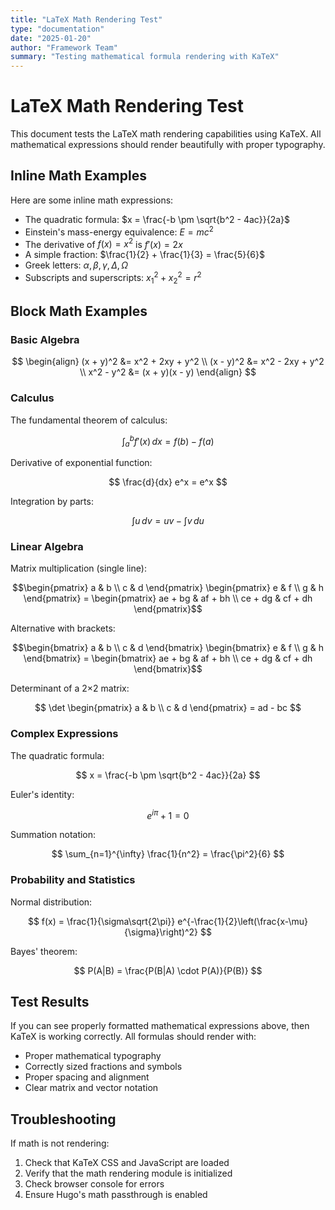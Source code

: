 ```yaml
---
title: "LaTeX Math Rendering Test"
type: "documentation"
date: "2025-01-20"
author: "Framework Team"
summary: "Testing mathematical formula rendering with KaTeX"
---
```


# LaTeX Math Rendering Test

This document tests the LaTeX math rendering capabilities using KaTeX. All mathematical expressions should render beautifully with proper typography.

## Inline Math Examples

Here are some inline math expressions:

- The quadratic formula: $x = \frac{-b \pm \sqrt{b^2 - 4ac}}{2a}$
- Einstein's mass-energy equivalence: $E = mc^2$
- The derivative of $f(x) = x^2$ is $f'(x) = 2x$
- A simple fraction: $\frac{1}{2} + \frac{1}{3} = \frac{5}{6}$
- Greek letters: $\alpha, \beta, \gamma, \Delta, \Omega$
- Subscripts and superscripts: $x_1^2 + x_2^2 = r^2$

## Block Math Examples

### Basic Algebra

$$
\begin{align}
(x + y)^2 &= x^2 + 2xy + y^2 \\
(x - y)^2 &= x^2 - 2xy + y^2 \\
x^2 - y^2 &= (x + y)(x - y)
\end{align}
$$

### Calculus

The fundamental theorem of calculus:

$$
\int_a^b f'(x) \, dx = f(b) - f(a)
$$

Derivative of exponential function:

$$
\frac{d}{dx} e^x = e^x
$$

Integration by parts:

$$
\int u \, dv = uv - \int v \, du
$$

### Linear Algebra

Matrix multiplication (single line):

$$\begin{pmatrix} a & b \\ c & d \end{pmatrix} \begin{pmatrix} e & f \\ g & h \end{pmatrix} = \begin{pmatrix} ae + bg & af + bh \\ ce + dg & cf + dh \end{pmatrix}$$



Alternative with brackets:

$$\begin{bmatrix} a & b \\ c & d \end{bmatrix} \begin{bmatrix} e & f \\ g & h \end{bmatrix} = \begin{bmatrix} ae + bg & af + bh \\ ce + dg & cf + dh \end{bmatrix}$$

Determinant of a 2×2 matrix:

$$
\det \begin{pmatrix} a & b \\ c & d \end{pmatrix} = ad - bc
$$

### Complex Expressions

The quadratic formula:

$$
x = \frac{-b \pm \sqrt{b^2 - 4ac}}{2a}
$$

Euler's identity:

$$
e^{i\pi} + 1 = 0
$$

Summation notation:

$$
\sum_{n=1}^{\infty} \frac{1}{n^2} = \frac{\pi^2}{6}
$$

### Probability and Statistics

Normal distribution:

$$
f(x) = \frac{1}{\sigma\sqrt{2\pi}} e^{-\frac{1}{2}\left(\frac{x-\mu}{\sigma}\right)^2}
$$

Bayes' theorem:

$$
P(A|B) = \frac{P(B|A) \cdot P(A)}{P(B)}
$$

## Test Results

If you can see properly formatted mathematical expressions above, then KaTeX is working correctly. All formulas should render with:

- Proper mathematical typography
- Correctly sized fractions and symbols
- Proper spacing and alignment
- Clear matrix and vector notation

## Troubleshooting

If math is not rendering:

1. Check that KaTeX CSS and JavaScript are loaded
2. Verify that the math rendering module is initialized
3. Check browser console for errors
4. Ensure Hugo's math passthrough is enabled 